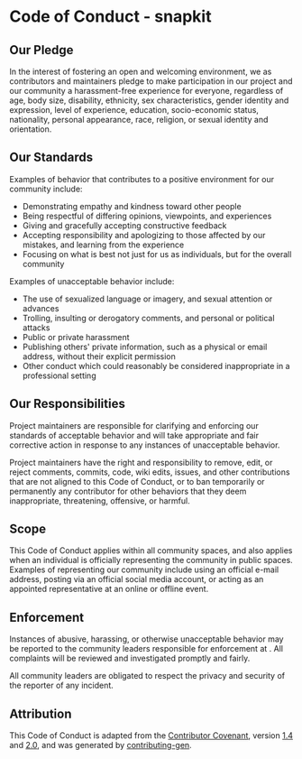 # Code of Conduct - snapkit 

## Our Pledge 

In the interest of fostering an open and welcoming environment, we as 
contributors and maintainers pledge to make participation in our project and 
our community a harassment-free experience for everyone, regardless of age, body 
size, disability, ethnicity, sex characteristics, gender identity and expression, 
level of experience, education, socio-economic status, nationality, personal 
appearance, race, religion, or sexual identity and orientation. 

## Our Standards 

Examples of behavior that contributes to a positive environment for our 
community include: 

* Demonstrating empathy and kindness toward other people 
* Being respectful of differing opinions, viewpoints, and experiences 
* Giving and gracefully accepting constructive feedback 
* Accepting responsibility and apologizing to those affected by our mistakes, 
and learning from the experience 
* Focusing on what is best not just for us as individuals, but for the 
overall community 

Examples of unacceptable behavior include: 

* The use of sexualized language or imagery, and sexual attention or 
advances 
* Trolling, insulting or derogatory comments, and personal or political attacks 
* Public or private harassment 
* Publishing others' private information, such as a physical or email 
address, without their explicit permission 
* Other conduct which could reasonably be considered inappropriate in a 
professional setting 

## Our Responsibilities 

Project maintainers are responsible for clarifying and enforcing our standards of 
acceptable behavior and will take appropriate and fair corrective action in 
response to any instances of unacceptable behavior. 

Project maintainers have the right and responsibility to remove, edit, or reject 
comments, commits, code, wiki edits, issues, and other contributions that are 
not aligned to this Code of Conduct, or to ban 
temporarily or permanently any contributor for other behaviors that they deem 
inappropriate, threatening, offensive, or harmful. 

## Scope 

This Code of Conduct applies within all community spaces, and also applies when 
an individual is officially representing the community in public spaces. 
Examples of representing our community include using an official e-mail address, 
posting via an official social media account, or acting as an appointed 
representative at an online or offline event. 

## Enforcement 

Instances of abusive, harassing, or otherwise unacceptable behavior may be 
reported to the community leaders responsible for enforcement at . 
All complaints will be reviewed and investigated promptly and fairly. 

All community leaders are obligated to respect the privacy and security of the 
reporter of any incident. 

## Attribution 

This Code of Conduct is adapted from the [Contributor Covenant](https://contributor-covenant.org/), version 
[1.4](https://www.contributor-covenant.org/version/1/4/code-of-conduct/code_of_conduct.md) and 
[2.0](https://www.contributor-covenant.org/version/2/0/code_of_conduct/code_of_conduct.md), 
and was generated by [contributing-gen](https://github.com/bttger/contributing-gen).